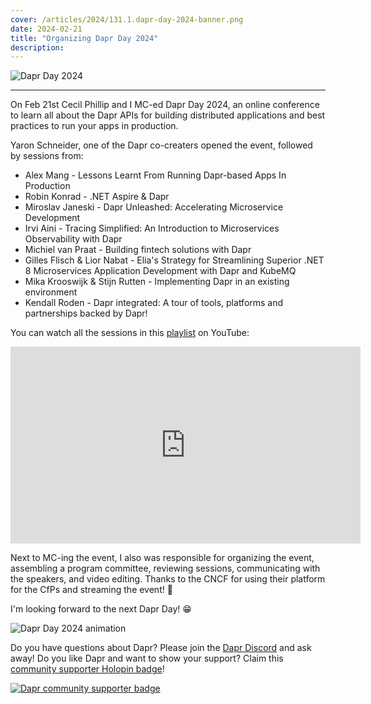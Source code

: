 ```yaml
---
cover: /articles/2024/131.1.dapr-day-2024-banner.png
date: 2024-02-21
title: "Organizing Dapr Day 2024"
description:
---
```


![Dapr Day 2024](/articles/2024/131.1.dapr-day-2024-banner.png)

---

On Feb 21st Cecil Phillip and I MC-ed Dapr Day 2024, an online conference to learn all about the Dapr APIs for building distributed applications and best practices to run your apps in production.

Yaron Schneider, one of the Dapr co-creaters opened the event, followed by sessions from:

- Alex Mang - Lessons Learnt From Running Dapr-based Apps In Production
- Robin Konrad - .NET Aspire & Dapr
- Miroslav Janeski - Dapr Unleashed: Accelerating Microservice Development
- Irvi Aini - Tracing Simplified: An Introduction to Microservices Observability with Dapr
- Michiel van Praat - Building fintech solutions with Dapr
- Gilles Flisch & Lior Nabat - Elia's Strategy for Streamlining Superior .NET 8 Microservices Application Development with Dapr and KubeMQ
- Mika Krooswijk & Stijn Rutten - Implementing Dapr in an existing environment 
- Kendall Roden - Dapr integrated: A tour of tools, platforms and partnerships backed by Dapr!

You can watch all the sessions in this [playlist](https://youtube.com/playlist?list=PLcip_LgkYwzvXxnvC4r1dax2ro-_OrpPy&feature=shared) on YouTube:

<iframe width="560" height="315" src="https://www.youtube.com/embed/videoseries?si=C4S-iBiKQa4yi36p&amp;list=PLcip_LgkYwzvXxnvC4r1dax2ro-_OrpPy" title="YouTube video player" frameborder="0" allow="accelerometer; autoplay; clipboard-write; encrypted-media; gyroscope; picture-in-picture; web-share" allowfullscreen></iframe>

Next to MC-ing the event, I also was responsible for organizing the event, assembling a program committee, reviewing sessions, communicating with the speakers, and video editing. Thanks to the CNCF for using their platform for the CfPs and streaming the event! 🙏

I'm looking forward to the next Dapr Day! 😁

![Dapr Day 2024 animation](/articles/2024/131.2.dapr-day-2024-banner.gif)

Do you have questions about Dapr? Please join the [Dapr Discord](https://bit.ly/dapr-discord) and ask away! Do you like Dapr and want to show your support? Claim this [community supporter Holopin badge](https://bit.ly/dapr-supporter)!

[![Dapr community supporter badge](/articles/2023/124.3.dapr-community-supporter.png)](https://bit.ly/dapr-supporter)